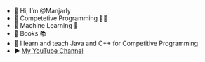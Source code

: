 - 👋 Hi, I’m @Manjarly
- 👀 Competetive Programming 💪🏻
- 👀 Machine Learning 🤖
- 👀 Books 📚
- 🌱 I learn and teach Java and C++ for Competitive Programming
- ▶️ [My YouTube Channel](https://www.youtube.com/@manjarly)

<!---
Manjarly/Manjarly is a ✨ special ✨ repository because its `README.md` (this file) appears on your GitHub profile.
You can click the Preview link to take a look at your changes.
--->
